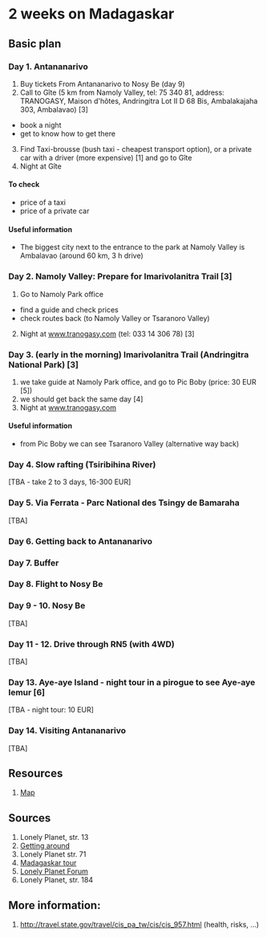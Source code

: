 # 2 weeks on Madagaskar

## Basic plan

### Day 1. Antananarivo
1. Buy tickets From Antananarivo to Nosy Be (day 9)
2. Call to Gîte (5 km from Namoly Valley, tel: 75 340 81, address: TRANOGASY, Maison d'hôtes, Andringitra Lot II D 68 Bis, Ambalakajaha 303, Ambalavao) [3]
  * book a night
  * get to know how to get there
3. Find Taxi-brousse (bush taxi - cheapest transport option), or a private car with a driver (more expensive) [1] and go to Gîte
4. Night at Gîte

#### To check
* price of a taxi
* price of a private car

#### Useful information
* The biggest city next to the entrance to the park at Namoly Valley is Ambalavao (around 60 km, 3 h drive)

### Day 2. Namoly Valley: Prepare for Imarivolanitra Trail [3]
1. Go to Namoly Park office
  * find a guide and check prices
  * check routes back (to Namoly Valley or Tsaranoro Valley)
2. Night at www.tranogasy.com (tel: 033 14 306 78) [3]

### Day 3. (early in the morning) Imarivolanitra Trail (Andringitra National Park) [3]
1. we take guide at Namoly Park office, and go to Pic Boby (price: 30 EUR [5])
2. we should get back the same day [4]
3. Night at www.tranogasy.com

#### Useful information
* from Pic Boby we can see Tsaranoro Valley (alternative way back)

### Day 4. Slow rafting (Tsiribihina River)
[TBA - take 2 to 3 days, 16-300 EUR]

### Day 5. Via Ferrata - Parc National des Tsingy de Bamaraha
[TBA]

### Day 6. Getting back to Antananarivo

### Day 7. Buffer

### Day 8. Flight to Nosy Be

### Day 9 - 10. Nosy Be
[TBA]

### Day 11 - 12. Drive through RN5 (with 4WD)
[TBA]

### Day 13. Aye-aye Island - night tour in a pirogue to see Aye-aye lemur [6]
[TBA - night tour: 10 EUR]

### Day 14. Visiting Antananarivo
[TBA]

## Resources
1. [Map](https://maps.google.com/maps/ms?msid=204892296741864790689.0004c8d04fd95f8953956&msa=0&ll=-13.313447,47.602468&spn=27.125127,46.362305 "Map")

## Sources
1. Lonely Planet, str. 13
2. [Getting around](http://www.lonelyplanet.com/madagascar/transport/getting-around)
3. Lonely Planet str. 71
4. [Madagaskar tour](http://www.madagascar-tour-guide.com/madagascar_south_rn7_peak_boby_tours_guide.html)
5. [Lonely Planet Forum](http://www.lonelyplanet.com/thorntree/thread.jspa?threadID=2138758)
6. Lonely Planet, str. 184

## More information:
1. http://travel.state.gov/travel/cis_pa_tw/cis/cis_957.html (health, risks, ...)
